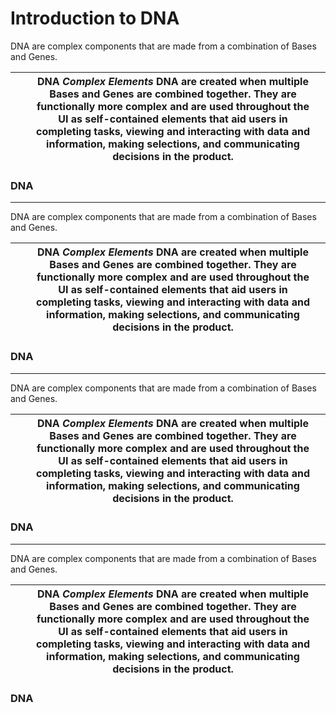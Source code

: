 # Introduction to DNA

DNA are complex components that are made from a combination of Bases and Genes.

|  |   | **DNA** *Complex Elements*  DNA are created when multiple Bases and Genes are combined together. They are functionally more complex and are used throughout the UI as self-contained elements that aid users in completing tasks, viewing and interacting with data and information, making selections, and communicating decisions in the product. |   |
| --- | --- | --- | --- |

### DNA

---

DNA are complex components that are made from a combination of Bases and Genes.

|  |   | **DNA** *Complex Elements*  DNA are created when multiple Bases and Genes are combined together. They are functionally more complex and are used throughout the UI as self-contained elements that aid users in completing tasks, viewing and interacting with data and information, making selections, and communicating decisions in the product. |   |
| --- | --- | --- | --- |

### DNA

---

DNA are complex components that are made from a combination of Bases and Genes.

|  |   | **DNA** *Complex Elements*  DNA are created when multiple Bases and Genes are combined together. They are functionally more complex and are used throughout the UI as self-contained elements that aid users in completing tasks, viewing and interacting with data and information, making selections, and communicating decisions in the product. |   |
| --- | --- | --- | --- |

### DNA

---

DNA are complex components that are made from a combination of Bases and Genes.

|  |   | **DNA** *Complex Elements*  DNA are created when multiple Bases and Genes are combined together. They are functionally more complex and are used throughout the UI as self-contained elements that aid users in completing tasks, viewing and interacting with data and information, making selections, and communicating decisions in the product. |   |
| --- | --- | --- | --- |

### DNA

